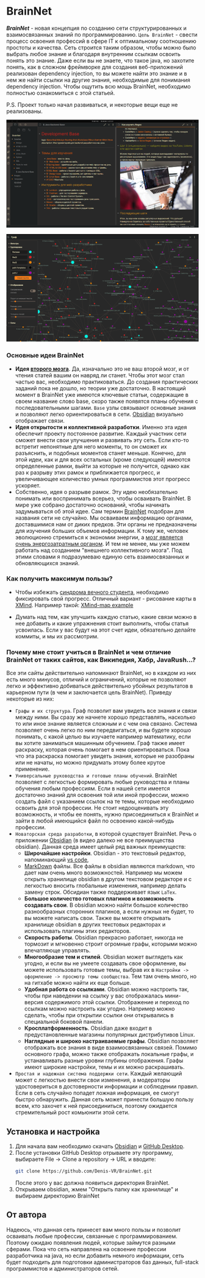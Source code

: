 # BrainNet
***BrainNet*** - новая концепция по созданию сети структурированных и взаимосвязанных знаний по программированию. `Цель BrainNet` - свести процесс освоения профессий в сфере IT к оптимальному соотношению простоты и качества. Сеть строится таким образом, чтобы можно было выбрать любое знание и благодаря внутренним ссылкам освоить понять это знание. Даже если вы не знаете, что такое java, но захотите понять, как в сложном фреймворке для создания веб-приложений реализован dependency injection, то вы можете найти это знание и в нем же найти ссылки на другие знания, необходимые для понимания dependency injection. Чтобы ощутить всю мощь BrainNet, необходимо полностью ознакомиться с этой статьей.

P.S. Проект только начал развиваться, и некоторые вещи еще не реализованы.

![img](Images/example1.png)

![img](Images/example.png)

### Основные идеи BrainNet
- **Идея [второго мозга](https://www.youtube.com/watch?v=cgaktoUoDVQ)**. Да, изначально это не ваш второй мозг, и от чтения статей вашим он навряд ли станет. Чтобы этот мозг стал частью вас, необходимо практиковаться. До создания практических заданий пока не дошло, но теории уже достаточно. В настоящий момент в BrainNet уже имеются ключевые статьи, содержащие в своем название слово base, скоро также появятся планы обучения с последовательными шагами. `Base` узлы связывают основные знания и позволяют легко ориентироваться в сети. [Obsidian](https://www.youtube.com/watch?v=PiS3pRRj994&t=209s) визуально отображает связи.
- **Идея открытости и коллективной разработки**. Именно эта идея обеспечит проекту постоянное развитие. Каждый участник сети сможет внести свои улучшения и развивать эту сеть. Если кто-то встретит непонятные для него моменты, то он сможет их разъяснить, и подобных моментов станет меньше. Конечно, для этой идеи, как и для всех остальных (кроме следующей) имеются определенные рамки, выйти за которые не получится, однако как раз к разрыву этих рамок и приближается прогресс, и увеличивающее количество умных программистов этот прогресс ускоряет.
- Собственно, идея о разрыве рамок. Эту идею необязательно понимать или воспринимать всерьез, чтобы осваивать BrainNet. В мире уже собрано достаточно оснований, чтобы начинать задумываться об этой идее. Сам термин [BrainNet](https://ru.wikipedia.org/wiki/Нейронет) подобран для названия сети не случайно. Мы осваиваем информацию органами, доставшимися нам от диких предков. Эти органы не предназначены для изучения больших объемов информации. К тому же, человек эволюционно стремиться к экономии энергии, а [мозг является очень энергозатратным органом](https://www.youtube.com/watch?v=hpXNNM_40do). И тем не менее, мы уже можем работать над созданием "внешнего коллективного мозга". Под этими словами я подразумеваю единую сеть взаимосвязанных и обновляющихся знаний.
### Как получить максимум пользы?
- Чтобы избежать [синдрома вечного студента](https://disshelp.ru/blog/sindrom-vechnogo-studenta-chto-eto-i-zachem-tak-mnogo-uchitsya/), необходимо фиксировать свой прогресс. Отличный вариант - рисование карты в [XMind](https://www.xmind.net). Например такой:
[XMind-map example](Images/example3.png)

- Думать над тем, как улучшить каждую статью, какие связи можно в нее добавить и какие упражнения стоит выполнить, чтобы статья усвоилась. Если у вас будут на этот счет идеи, обязательно делайте коммиты, и мы их рассмотрим. <? Дописать и добавить ссылку на инструкцию по внесению правок ?>

### Почему мне стоит учиться в BrainNet и чем отличие BrainNet от таких сайтов, как Википедия, Хабр, JavaRush...?
Все эти сайты действительно напоминают BrainNet, но в каждом из них есть много минусов, отличий и ограничений, которые не позволяют легко и эффективно добиваться действительно убойных результатов в карьерном пути (в чем и заключается цель BrainNet). Приведу некоторые из них:
- `Графы и их структура`. Граф позволит вам увидеть все знания и связи между ними. Вы сразу же начнете хорошо представлять, насколько то или иное знание является сложным и с чем она связано. Система позволяет очень легко по ним передвигаться, и вы будете хорошо понимать, с какой целью вы изучаете например математику, если вы хотите заниматься машинным обучением. Граф также имеет раскраску, которая очень помогает в нем ориентироваться. Пока что эта раскраска помогает увидеть знания, которые не разобраны или не начаты, но можно придумать этому более крутое применение.
- `Универсальные руководства и готовые планы обучений`. BrainNet позволяет с легкостью формировать любые руководства и планы обучения любым профессиям. Если в нашей сети имеется достаточно знаний для освоения той или иной профессии, можно создать файл с указанием ссылок на те темы, которые необходимо освоить для этой профессии. Не стоит недооценивать эту возможность, и чтобы ее понять, нужно присоединиться к BrainNet и зайти в любой имеющийся файл по освоению какой-нибудь профессии.
- `Новаторская среда разработки`, в которой существует BrainNet. Речь о приложении [Obsidian](https://www.youtube.com/watch?v=thA3xorIb0U) (в видео далеко не все преимущества obsidian). Данная среда имеет целый ряд важных преимуществ:
	- **Широчайшие настройки**. Obsidian - это текстовый редактор, напоминающий [vs code](https://code.visualstudio.com),
	- [MarkDown](https://lifehacker.ru/chto-takoe-markdown/) файлы. Все файлы в obsidian являются markdown, что дает нам очень много возможностей. Например мы можем открыть хранилище obsidian в другом текстовом редакторе и с легкостью вносить глобальные изменения, например делать замену строк. Обсидиан также поддерживает язык `LaTex`.
	- **Большое количество готовых плагинов и возможность создавать свои**. В obsidian можно найти большое количество разнообразных сторонних плагинов, а если нужных не будет, то вы можете написать свои. Также вы можете открывать хранилище obsidian в других текстовых редакторах и использовать плагины этих редакторов.
	- **Скорость работы**. Obsidian прекрасно работает, никогда не тормозит и мгновенно строит огромные графы, которыми можно впечатляюще управлять.
	- **Многообразие тем и стилей**. Obsidian может выглядеть как угодно, и если вы не умеете создавать свое оформление, вы можете использовать готовые темы, выбрав их в `Настройки -> оформление -> просмотр темы сообщества`. Тем там очень много, но на гитхабе можно найти их еще больше.
	- **Удобная работа со ссылками**. Obsidian можно настроить так, чтобы при наведении на ссылку у вас отображалась мини-версия содержимого этой ссылки. Отображение и переход по ссылкам можно настроить как угодно. Например можно сделать, чтобы при открытии ссылки они открывались в специальной боковой панели. 
	- **Кросплатформенность**. Obsidian даже входит в предустановленные магазины популярных дистрибутивов Linux.
	- **Наглядные и широко настраиваемые графы**. Obsidian позволяет отображать все знания в виде взаимосвязанных связей. Помимо основного графа, можно также отображать локальные графы, и устанавливать разные уровни глубины отображения. Графы имеют широкие настройки, темы и их можно раскрашивать.
- `Простая и надежная система поддержки сети`. Каждый желающий может с легкостью внести свои изменения, а модераторы удостовериться в достоверности информации и соблюдении правил. Если в сеть случайно попадет ложная информация, ее смогут быстро обнаружить. Данная сеть может принести большую пользу всем, кто захочет к ней присоединиться, поэтому ожидается стремительный рост комьюнити этой сети.

## Установка и настройка
1. Для начала вам необходимо скачать [Obsidian](https://obsidian.md/download) и [GitHub Desktop](https://desktop.github.com).
2. После установки GitHub Desktop отрываете эту программу, выбираете File -> Clone a repository -> URL и вводите:
	```bash
	git clone https://github.com/Denis-VR/BrainNet.git
	```
	После этого у вас должна появиться директория BrainNet.
3. Открываем obsidian, жмем "Открыть папку как хранилище" и выбираем директорию BrainNet


<?## Как внести свой вклад
## Как внести свой вклад?
Во-первых необходимо внимательно изучить правила для внесения изменнеий в сеть.
### Какие правила нужно соблюдать, чтобы внести изменения?

  ?>
## От автора
Надеюсь, что данная сеть принесет вам много пользы и позволит осваивать любые профессии, связанные с программированием. Поэтому ожидаю появления людей, которые займутся разными сферами. Пока что сеть направлена на освоение профессии разработчика на java, но если добавить немного информации, сеть будет подходить для подготовки администраторов баз данных, full-stack программистов и администраторов сетей.